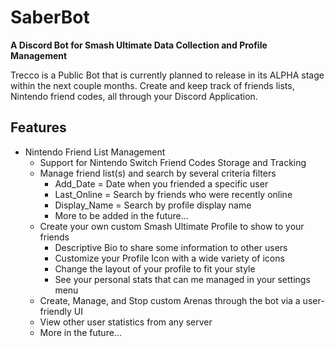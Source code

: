 # SaberBot
**A Discord Bot for Smash Ultimate Data Collection and Profile Management**

Trecco is a Public Bot that is currently planned to release in its ALPHA stage within the next couple months.
Create and keep track of friends lists, Nintendo friend codes, all through your Discord Application.

## Features
* Nintendo Friend List Management
  * Support for Nintendo Switch Friend Codes Storage and Tracking
  * Manage friend list(s) and search by several criteria filters
    * Add_Date = Date when you friended a specific user
    * Last_Online = Search by friends who were recently online
    * Display_Name = Search by profile display name
    * More to be added in the future...
  * Create your own custom Smash Ultimate Profile to show to your friends
    * Descriptive Bio to share some information to other users
    * Customize your Profile Icon with a wide variety of icons
    * Change the layout of your profile to fit your style
    * See your personal stats that can me managed in your settings menu
  * Create, Manage, and Stop custom Arenas through the bot via a user-friendly UI
  * View other user statistics from any server
  * More in the future...

